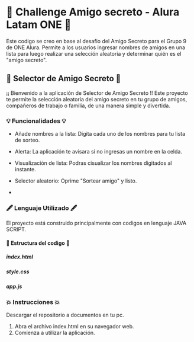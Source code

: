 # 💪 Challenge Amigo secreto - Alura Latam ONE 💪

Este codigo se creo en base al desafio del Amigo Secreto para el Grupo 9 de ONE Alura. Permite a los usuarios ingresar nombres de amigos en una lista para luego realizar una selección aleatoria y determinar quién es el "amigo secreto".

## 🤩 Selector de Amigo Secreto 🤩

¡¡ Bienvenido a la aplicación de Selector de Amigo Secreto !! Este proyecto te permite la selección aleatoria del amigo secreto en tu grupo de amigos, compañeros de trabajo o familia, de una manera simple y divertida.

### 💡 Funcionalidades 💡

 - Añade nombres a la lista: Digita cada uno de los nombres para tu lista de sorteo.

 - Alerta: La aplicación te avisara si no ingresas un nombre en la celda.

 - Visualización de lista: Podras cisualizar los nombres digitados al instante.

 - Selector aleatorio: Oprime "Sortear amigo" y listo.
 - 
### 🖋 Lenguaje Utilizado 🖋

El proyecto está construido principalmente con codigos en lenguaje JAVA SCRIPT.

#### 🧬 Estructura del codigo 🧬

##### index.html    
##### style.css      
##### app.js         


### 💥 Instrucciones 💥

Descargar el repositorio a documentos en tu pc.

1. Abra el archivo index.html en su navegador web.
2. Comienza a utilizar la aplicación.




